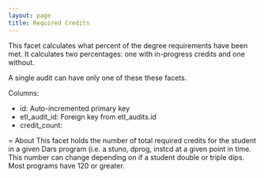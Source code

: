 ```yaml
---
layout: page
title: Required Credits
---
```


This facet calculates what percent of the degree requirements have been met. It calculates two percentages: one with in-progress credits and one without.

A single audit can have only one of these these facets.

Columns:
- id: Auto-incremented primary key
- etl_audit_id: Foreign key from etl_audits.id
- credit_count:

= About
  This facet holds the number of total required credits for the student in a given Dars program (i.e. a stuno, dprog, instcd at a given point in time.
  This number can change depending on if a student double or triple dips.
  Most programs have 120 or greater.
